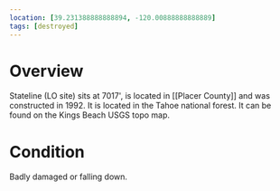```yaml
---
location: [39.231388888888894, -120.00888888888889]
tags: [destroyed]
---
```


# Overview

Stateline (LO site) sits at 7017', is located in [[Placer County]] and was constructed in 1992. It is located in the Tahoe national forest. It can be found on the Kings Beach USGS topo map.

# Condition

Badly damaged or falling down.